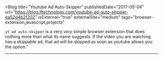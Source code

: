 <Blog
    title="Youtube Ad Auto-Skipper"
    publishedDate="2017-05-04"
    url="https://blog.lftechnology.com/youtube-ad-auto-skipper-ea52d4b2f202"
    isExternal="true"
    externalSite="medium"
    tags="browser-extension,javascript,projects"
>
`yt ad auto-skipper` is a very *very* simple browser extension that does nothing more than what its name suggests. If the video you are watching has a skippable ad, that ad will be skipped as soon as youtube allows you the option."
</Blog>


---
